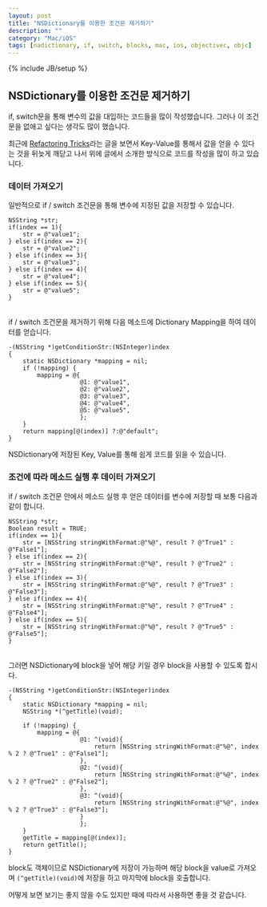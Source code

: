 ```yaml
---
layout: post
title: "NSDictionary를 이용한 조건문 제거하기"
description: ""
category: "Mac/iOS"
tags: [nadictionary, if, switch, blocks, mac, ios, objectivec, objc]
---
```

{% include JB/setup %}

## NSDictionary를 이용한 조건문 제거하기

if, switch문을 통해 변수의 값을 대입하는 코드들을 많이 작성했습니다. 그러나 이 조건문을 없애고 싶다는 생각도 많이 했습니다.

최근에 [Refactoring Tricks](http://www.merowing.info/2014/03/refactoring-tricks/#.UzjZsq1_unE)라는 글을 보면서 Key-Value를 통해서 값을 얻을 수 있다는 것을 뒤늦게 깨닫고 나서 위에 글에서 소개한 방식으로 코드를 작성을 많이 하고 있습니다.

### 데이터 가져오기

일반적으로 if / switch 조건문을 통해 변수에 지정된 값을 저장할 수 있습니다.
	
	NSString *str;
	if(index == 1){
		str = @"value1";
	} else if(index == 2){
		str = @"value2";
	} else if(index == 3){
		str = @"value3";
	} else if(index == 4){
		str = @"value4";
	} else if(index == 5){
		str = @"value5";
	}

<br/>if / switch 조건문을 제거하기 위해 다음 메소드에 Dictionary Mapping을 하여 데이터를 얻습니다.

	-(NSString *)getConditionStr:(NSInteger)index
	{
	    static NSDictionary *mapping = nil;
	    if (!mapping) {
	        mapping = @{
	                    @1: @"value1",
	                    @2: @"value2",
	                    @3: @"value3",
	                    @4: @"value4",
	                    @5: @"value5",
	                    };
	    }
	    return mapping[@(index)] ?:@"default";
	}

NSDictionary에 저장된 Key, Value를 통해 쉽게 코드를 읽을 수 있습니다.

### 조건에 따라 메소드 실행 후 데이터 가져오기

if / switch 조건문 안에서 메소드 실행 후 얻은 데이터를 변수에 저장할 때 보통 다음과 같이 합니다.

    NSString *str;
    Boolean result = TRUE;
	if(index == 1){
		str = [NSString stringWithFormat:@"%@", result ? @"True1" : @"False1"];
	} else if(index == 2){
		str = [NSString stringWithFormat:@"%@", result ? @"True2" : @"False2"];
	} else if(index == 3){
		str = [NSString stringWithFormat:@"%@", result ? @"True3" : @"False3"];
	} else if(index == 4){
		str = [NSString stringWithFormat:@"%@", result ? @"True4" : @"False4"];
	} else if(index == 5){
		str = [NSString stringWithFormat:@"%@", result ? @"True5" : @"False5"];
	}

<br/>그러면 NSDictionary에 block을 넣어 해당 키일 경우 block을 사용할 수 있도록 합시다.

	-(NSString *)getConditionStr:(NSInteger)index
	{
	    static NSDictionary *mapping = nil;
	    NSString *(^getTitle)(void);
	    
	    if (!mapping) {
	        mapping = @{
	                    @1: ^(void){
	                        return [NSString stringWithFormat:@"%@", index % 2 ? @"True1" : @"False1"];
	                    },
	                    @2: ^(void){
	                        return [NSString stringWithFormat:@"%@", index % 2 ? @"True2" : @"False2"];
	                    },
	                    @3: ^(void){
	                        return [NSString stringWithFormat:@"%@", index % 2 ? @"True3" : @"False3"];
	                    }
	                    };
	    }
	    getTitle = mapping[@(index)];
	    return getTitle();
	}

block도 객체이므로 NSDictionary에 저장이 가능하며 해당 block을 value로 가져오며 `(^getTitle)(void)`에 저장을 하고 마지막에 block을 호출합니다.

어떻게 보면 보기는 좋지 않을 수도 있지만 때에 따라서 사용하면 좋을 것 같습니다.